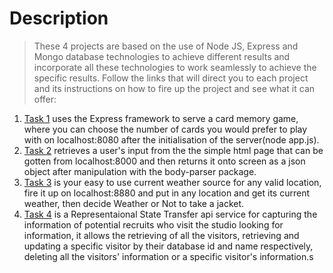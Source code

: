 # Description
> These 4 projects are based on the use of Node JS, Express and Mongo database technologies to achieve different results and incorporate all these technologies to work seamlessly to achieve the specific results.
Follow the links that will direct you to each project and its instructions on how to fire up the project and see what it can offer:

1. [Task 1](https://github.com/TheBlaqHulk/NodeJSchallenges/tree/master/Task_1) uses the Express framework to serve a card memory game, where you can choose the number of cards you would prefer to play with on localhost:8080 after the initialisation of the server(node app.js).
2. [Task 2](https://github.com/TheBlaqHulk/NodeJSchallenges/tree/master/Task_2) retrieves a user's input from the the simple html page that can be gotten from localhost:8000 and then returns it onto screen as a json object after manipulation with the body-parser package.
3. [Task 3](https://github.com/TheBlaqHulk/NodeJSchallenges/tree/master/Task_3) is your easy to use current weather source for any valid location, fire it up on localhost:8880 and put in any location and get its current weather, then decide Weather or Not to take a jacket.
4. [Task 4](https://github.com/TheBlaqHulk/NodeJSchallenges/tree/master/Task_4) is a Representaional State Transfer api service for capturing the information of potential recruits who visit the studio looking for information, it allows the retrieving of all the visitors, retrieving and updating a specific visitor by their database id and name respectively, deleting all the visitors' information or a specific visitor's information.s
